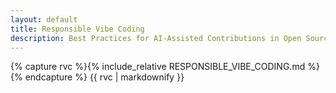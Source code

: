 ```yaml
---
layout: default
title: Responsible Vibe Coding
description: Best Practices for AI-Assisted Contributions in Open Source
---
```


{% capture rvc %}{% include_relative RESPONSIBLE_VIBE_CODING.md %}{% endcapture %}
{{ rvc | markdownify }}
